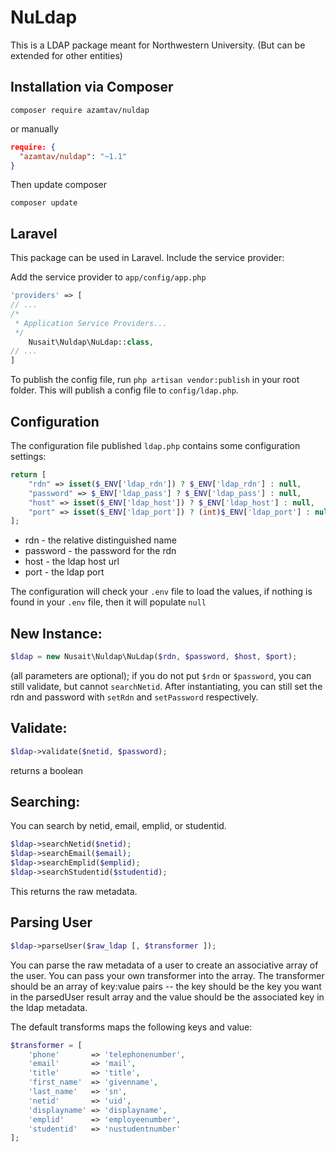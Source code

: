 # NuLdap
This is a LDAP package meant for Northwestern University. (But can be extended for other entities)

## Installation via Composer
```
composer require azamtav/nuldap
```
or manually
```json
require: {
  "azamtav/nuldap": "~1.1"
}
```
Then update composer
```
composer update
```

## Laravel
This package can be used in Laravel. Include the service provider:

Add the service provider to `app/config/app.php`

```php
'providers' => [
// ...
/*
 * Application Service Providers...
 */
    Nusait\Nuldap\NuLdap::class,
// ...
]
```

To publish the config file, run `php artisan vendor:publish` in your root folder. This will publish a config file to `config/ldap.php`.

## Configuration
The configuration file published `ldap.php` contains some configuration settings:

```php
return [
    "rdn" => isset($_ENV['ldap_rdn']) ? $_ENV['ldap_rdn'] : null,
    "password" => $_ENV['ldap_pass'] ? $_ENV['ldap_pass'] : null,
    "host" => isset($_ENV['ldap_host']) ? $_ENV['ldap_host'] : null,
    "port" => isset($_ENV['ldap_port']) ? (int)$_ENV['ldap_port'] : null,
];
```
* rdn - the relative distinguished name
* password - the password for the rdn
* host - the ldap host url
* port - the ldap port

The configuration will check your `.env` file to load the values, if nothing is found in your `.env` file, then it will populate `null`

## New Instance:
```php
$ldap = new Nusait\Nuldap\NuLdap($rdn, $password, $host, $port);
```
(all parameters are optional);
if you do not put ```$rdn``` or ```$password```, you can still validate, but cannot ```searchNetid```. After instantiating, you can still set the rdn and password with ```setRdn``` and ```setPassword``` respectively.

## Validate:
```php
$ldap->validate($netid, $password);
```
returns a boolean

## Searching:

You can search by netid, email, emplid, or studentid.
```php
$ldap->searchNetid($netid);
$ldap->searchEmail($email);
$ldap->searchEmplid($emplid);
$ldap->searchStudentid($studentid);
```
This returns the raw metadata.

## Parsing User
```php
$ldap->parseUser($raw_ldap [, $transformer ]);
```
You can parse the raw metadata of a user to create an associative array of the user. You can pass your own transformer into the array. The transformer should be an array of key:value pairs -- the key should be the key you want in the parsedUser result array and the value should be the associated key in the ldap metadata.

The default transforms maps the following keys and value:

```php
$transformer = [
    'phone'       => 'telephonenumber',
    'email'       => 'mail',
    'title'       => 'title',
    'first_name'  => 'givenname',
    'last_name'   => 'sn',
    'netid'       => 'uid',
    'displayname' => 'displayname',
    'emplid'      => 'employeenumber',
    'studentid'   => 'nustudentnumber'
];
```